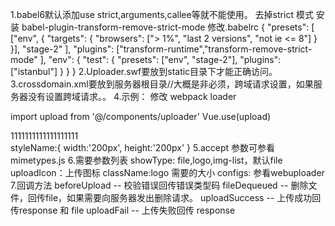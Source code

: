 1.babel6默认添加use strict,arguments,callee等就不能使用。
去掉strict 模式
安装 babel-plugin-transform-remove-strict-mode
修改.babelrc
  {
    "presets": [
      ["env", {
        "targets": {
          "browsers": ["> 1%", "last 2 versions", "not ie <= 8"]
        }
      }],
      "stage-2"
    ],
    "plugins": ["transform-runtime","transform-remove-strict-mode" ],
    "env": {
      "test": {
        "presets": ["env", "stage-2"],
        "plugins": ["istanbul"]
      }
    }
  }
2.Uploader.swf要放到static目录下才能正确访问。
3.crossdomain.xml要放到服务器根目录//大概是非必须，跨域请求设置，如果服务器没有设置跨域请求。。
4.示例：
修改 webpack loader
<!-- {
  test: /\.(woff2?|eot|ttf|otf|swf)(\?.*)?$/,
  loader: 'url-loader',
  options: {
    limit: 10000,
    name: utils.assetsPath('fonts/[name].[hash:7].[ext]')
  }
} -->
import upload from '@/components/uploader'
Vue.use(upload)
 <!-- config :  {
             server: '/api/v1/resource/upload',
             fileNumLimit: 5,
             fileSizeLimit: 50 * 1024 * 1024,
             fileSingleSizeLimit: 6 * 1024 * 1024,
             accept: {
               title: 'Images',
               extensions: 'gif,jpg,jpeg,bmp,png',
               mimeTypes: 'image/*'
               },
             headers: {
               'token': '4c5bf6dd649b4c188dfd7ea5ab725f45'
                }
             }  -->
<yl-upload :configs="myConfig"></yl-upload>
<yl-upload :configs="myConfig" showType="logo" :className="styleName">
<div slot="hint">
1111111111111111111
</div>
</yl-upload>
styleName:{
width:'200px',
height:'200px'
}
5.accept 参数可参看mimetypes.js
6.需要参数列表
showType: file,logo,img-list，默认file
uploadIcon：上传图标
className:logo 需要的大小
configs: 参看webuploader
7.回调方法
beforeUpload -- 校验错误回传错误类型码
fileDequeued -- 删除文件，回传file，如果需要向服务器发出删除请求。
uploadSuccess -- 上传成功回传response 和 file
uploadFail -- 上传失败回传 response
